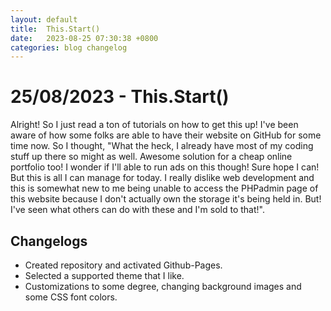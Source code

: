 ```yaml
---
layout: default
title:  This.Start()
date:   2023-08-25 07:30:38 +0800
categories: blog changelog
---
```


<h1>25/08/2023 - This.Start()</h1>

<p>Alright! So I just read a ton of tutorials on how to get this up! I've been aware of how some folks are able to have their website on GitHub for some time now. So I thought, "What the heck, I already have most of my coding stuff up there so might as well. Awesome solution for a cheap online portfolio too! I wonder if I'll able to run ads on this though! Sure hope I can! But this is all I can manage for today. I really dislike web development and this is somewhat new to me being unable to access the PHPadmin page of this website because I don't actually own the storage it's being held in. But! I've seen what others can do with these and I'm sold to that!".</p>
        
<h2>Changelogs</h2>
<ul>
<li>Created repository and activated Github-Pages.</li>
<li>Selected a supported theme that I like.</li>
<li>Customizations to some degree, changing background images and some CSS font colors.</li>
</ul>